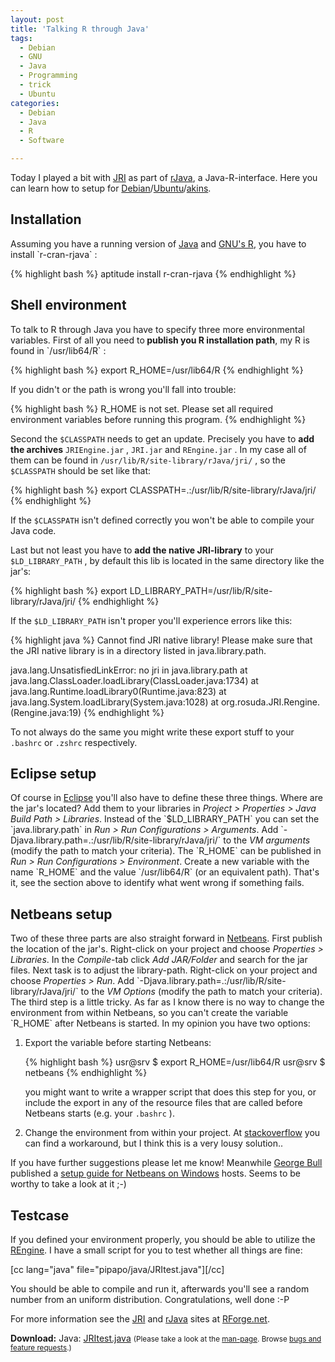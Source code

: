 ```yaml
---
layout: post
title: 'Talking R through Java'
tags:
  - Debian
  - GNU
  - Java
  - Programming
  - trick
  - Ubuntu
categories:
  - Debian
  - Java
  - R
  - Software

---
```


Today I played a bit with <a href="http://rosuda.org/JRI/">JRI</a> as part of <a href="http://www.rforge.net/rJava/">rJava</a>, a Java-R-interface. Here you can learn how to setup for <a href="http://www.debian.org/">Debian</a>/<a href="http://www.ubuntu.com/">Ubuntu</a>/<a href="http://www.aptosid.com/">akins</a>.


<h2>Installation</h2>
Assuming you have a running version of <a href="http://java.com/">Java</a> and <a href="http://www.r-project.org/">GNU's R</a>, you have to install  `r-cran-rjava` :



{% highlight bash %}
aptitude install r-cran-rjava
{% endhighlight %}



<h2>Shell environment</h2>
To talk to R through Java you have to specify three more environmental variables. First of all you need to<strong> publish you R installation path</strong>, my R is found in  `/usr/lib64/R` :



{% highlight bash %}
export R_HOME=/usr/lib64/R
{% endhighlight %}



If you didn't or the path is wrong you'll fall into trouble:



{% highlight bash %}
R_HOME is not set. Please set all required environment variables before running this program.
{% endhighlight %}



Second the  `$CLASSPATH`  needs to get an update. Precisely you have to <strong>add the archives</strong>  `JRIEngine.jar` ,  `JRI.jar`  and  `REngine.jar` . In my case all of them can be found in  `/usr/lib/R/site-library/rJava/jri/` , so the  `$CLASSPATH`  should be set like that:



{% highlight bash %}
export CLASSPATH=.:/usr/lib/R/site-library/rJava/jri/
{% endhighlight %}



If the  `$CLASSPATH`  isn't defined correctly you won't be able to compile your Java code.

Last but not least you have to <strong>add the native JRI-library</strong> to your  `$LD_LIBRARY_PATH` , by default this lib is located in the same directory like the jar's:



{% highlight bash %}
export LD_LIBRARY_PATH=/usr/lib/R/site-library/rJava/jri/
{% endhighlight %}



If the  `$LD_LIBRARY_PATH`  isn't proper you'll experience errors like this:



{% highlight java %}
Cannot find JRI native library!
Please make sure that the JRI native library is in a directory listed in java.library.path.

java.lang.UnsatisfiedLinkError: no jri in java.library.path
        at java.lang.ClassLoader.loadLibrary(ClassLoader.java:1734)
        at java.lang.Runtime.loadLibrary0(Runtime.java:823)
        at java.lang.System.loadLibrary(System.java:1028)
        at org.rosuda.JRI.Rengine.<clinit>(Rengine.java:19)
{% endhighlight %}



To not always do the same you might write these export stuff to your  `.bashrc`  or  `.zshrc`  respectively.

<h2>Eclipse setup</h2>
Of course in <a href="http://www.eclipse.org/">Eclipse</a> you'll also have to define these three things.
Where are the jar's located? Add them to your libraries in <em>Project > Properties > Java Build Path > Libraries</em>.
Instead of the  `$LD_LIBRARY_PATH`  you can set the  `java.library.path`  in <em>Run > Run Configurations > Arguments</em>. Add  `-Djava.library.path=.:/usr/lib/R/site-library/rJava/jri/`  to the <em>VM arguments</em> (modify the path to match your criteria).
The  `R_HOME`  can be published in <em>Run > Run Configurations > Environment</em>. Create a new variable with the name  `R_HOME`  and the value  `/usr/lib64/R`  (or an equivalent path).
That's it, see the section above to identify what went wrong if something fails.

<h2>Netbeans setup</h2>
Two of these three parts are also straight forward in <a href="http://netbeans.org/">Netbeans</a>.
First publish the location of the jar's. Right-click on your project and choose <em>Properties > Libraries</em>. In the <em>Compile</em>-tab click <em>Add JAR/Folder</em> and search for the jar files.
Next task is to adjust the library-path. Right-click on your project and choose <em>Properties > Run</em>. Add  `-Djava.library.path=.:/usr/lib/R/site-library/rJava/jri/`  to the <em>VM Options</em> (modify the path to match your criteria).
The third step is a little tricky. As far as I know there is no way to change the environment from within Netbeans, so you can't create the variable  `R_HOME`  after Netbeans is started. In my opinion you have two options:
<ol>
	<li>Export the variable before starting Netbeans:


{% highlight bash %}
usr@srv $ export R_HOME=/usr/lib64/R 
usr@srv $ netbeans
{% endhighlight %}


you might want to write a wrapper script that does this step for you, or include the export in any of the resource files that are called before Netbeans starts (e.g. your  `.bashrc` ).

</li>
	<li>Change the environment from within your project. At <a href="http://stackoverflow.com/questions/318239/how-do-i-set-environment-variables-from-java">stackoverflow</a> you can find a workaround, but I think this is a very lousy solution..</li>
</ol>
If you have further suggestions please let me know!
Meanwhile <a href="http://sharpstatistics.co.uk/">George Bull</a> published a <a href="http://sharpstatistics.co.uk/r/using-jri-to-connect-java-to-r/">setup guide for Netbeans on Windows</a> hosts. Seems to be worthy to take a look at it ;-)

<h2>Testcase</h2>
If you defined your environment properly, you should be able to utilize the <a href="http://www.rforge.net/org/docs/org/rosuda/JRI/Rengine.html">REngine</a>. I have a small script for you to test whether all things are fine:

[cc lang="java" file="pipapo/java/JRItest.java"][/cc]

You should be able to compile and run it, afterwards you'll see a random number from an uniform distribution. Congratulations, well done :-P

For more information see the <a href="http://www.rforge.net/JRI/">JRI</a> and <a href="http://www.rforge.net/rJava/">rJava</a> sites at <a href="http://www.rforge.net/">RForge.net</a>.

<div class="download"><strong>Download:</strong>
Java: <a href='/wp-content/uploads/pipapo/java/JRItest.java'>JRItest.java</a>
<small>(Please take a look at the <a href="/man-page/">man-page</a>. Browse <a href="https://bt.binfalse.de/">bugs and feature requests</a>.)</small>
</div>

